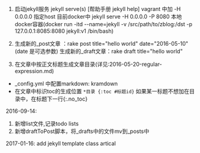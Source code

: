 1. 启动jekyll服务 jekyll serve(s)   [帮助手册 jekyll help]
   vagrant 中加 -H 0.0.0.0 指定host
   目前docker中 jekyll serve -H 0.0.0.0 -P 8080
   本地docker容器(docker run -itd --name=jekyll -v /src/path/to/zblog:/dst -p 127.0.0.1:8085:8080  jekyll:v1 /bin/bash)
2. 生成新的_post文章 ：rake post title="hello world" date="2016-05-10" (date 是可选参数)
   生成新的_draft文章：rake draft title="hello world"

3. 在文章中按正文标题生成文章目录(详见:2016-05-20-regular-expression.md)
* _config.yml 中配置markdown: kramdown
* 在文章中标识toc的生成位置
    `*目录
    {:toc #标题id}`
    如果某一标题不想加在目录中，在标题下一行{:.no_toc}

2016-09-14:
1. 新增list文件,记录todo lists
2. 新增draftToPost脚本，将_drafts中的文件mv到_posts中

2017-01-16:
add jekyll template class artical
